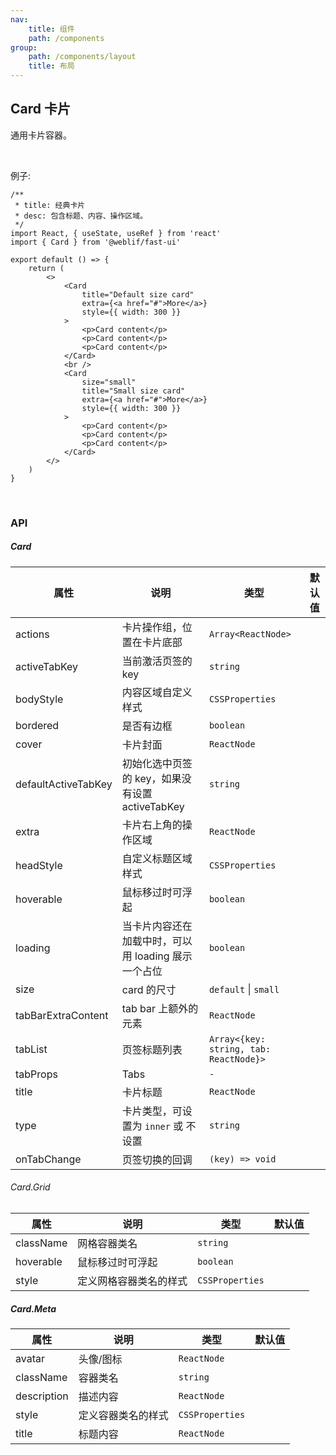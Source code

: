```yaml
---
nav:
    title: 组件
    path: /components
group:
    path: /components/layout
    title: 布局
---
```


## Card 卡片

通用卡片容器。

<br />

例子:

```tsx
/**
 * title: 经典卡片
 * desc: 包含标题、内容、操作区域。
 */
import React, { useState, useRef } from 'react'
import { Card } from '@weblif/fast-ui'

export default () => {
    return (
        <>
            <Card
                title="Default size card"
                extra={<a href="#">More</a>}
                style={{ width: 300 }}
            >
                <p>Card content</p>
                <p>Card content</p>
                <p>Card content</p>
            </Card>
            <br />
            <Card
                size="small"
                title="Small size card"
                extra={<a href="#">More</a>}
                style={{ width: 300 }}
            >
                <p>Card content</p>
                <p>Card content</p>
                <p>Card content</p>
            </Card>
        </>
    )
}
```

<br />

### API

##### Card

| 属性                | 说明                                                | 类型                                   | 默认值 |
| ------------------- | --------------------------------------------------- | -------------------------------------- | ------ |
| actions             | 卡片操作组，位置在卡片底部                          | `Array<ReactNode>`                     |
| activeTabKey        | 当前激活页签的 key                                  | `string`                               |
| bodyStyle           | 内容区域自定义样式                                  | `CSSProperties`                        |
| bordered            | 是否有边框                                          | `boolean`                              |
| cover               | 卡片封面                                            | `ReactNode`                            |
| defaultActiveTabKey | 初始化选中页签的 key，如果没有设置 activeTabKey     | `string`                               |
| extra               | 卡片右上角的操作区域                                | `ReactNode`                            |
| headStyle           | 自定义标题区域样式                                  | `CSSProperties`                        |
| hoverable           | 鼠标移过时可浮起                                    | `boolean`                              |
| loading             | 当卡片内容还在加载中时，可以用 loading 展示一个占位 | `boolean`                              |
| size                | card 的尺寸                                         | `default` \| `small`                   |
| tabBarExtraContent  | tab bar 上额外的元素                                | `ReactNode`                            |
| tabList             | 页签标题列表                                        | `Array<{key: string, tab: ReactNode}>` |
| tabProps            | Tabs                                                | `-`                                    |
| title               | 卡片标题                                            | `ReactNode`                            |
| type                | 卡片类型，可设置为 `inner` 或 不设置                | `string`                               |
| onTabChange         | 页签切换的回调                                      | `(key) => void`                        |

###### Card.Grid

| 属性      | 说明                   | 类型            | 默认值 |
| --------- | ---------------------- | --------------- | ------ |
| className | 网格容器类名           | `string`        |
| hoverable | 鼠标移过时可浮起       | `boolean`       |
| style     | 定义网格容器类名的样式 | `CSSProperties` |

##### Card.Meta

| 属性        | 说明               | 类型            | 默认值 |
| ----------- | ------------------ | --------------- | ------ |
| avatar      | 头像/图标          | `ReactNode`     |
| className   | 容器类名           | `string`        |
| description | 描述内容           | `ReactNode`     |
| style       | 定义容器类名的样式 | `CSSProperties` |
| title       | 标题内容           | `ReactNode`     |
